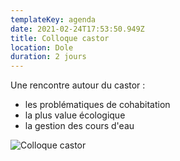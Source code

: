 ```yaml
---
templateKey: agenda
date: 2021-02-24T17:53:50.949Z
title: Colloque castor
location: Dole
duration: 2 jours
---
```

Une rencontre autour du castor :

* les problématiques de cohabitation
* la plus value écologique
* la gestion des cours d'eau

![Colloque castor](/img/fne-colloque-castor-aff-a4_page-0001-725x1024.jpg "Colloque castor")